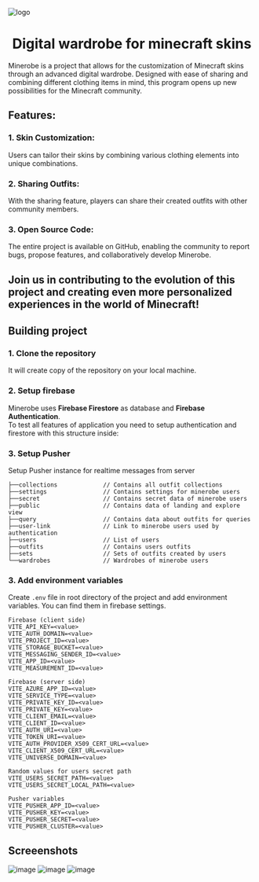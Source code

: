  ![logo](https://github.com/oleklukasiewicz/minerobe/assets/69370471/f9277a21-f817-47bd-b242-0770ed38f14a)

<h1 align="center">Digital wardrobe for minecraft skins</h1>

Minerobe is a project that allows for the customization of Minecraft skins through an advanced digital wardrobe. Designed with ease of sharing and combining different clothing items in mind, this program opens up new possibilities for the Minecraft community.

## Features:

### 1. Skin Customization: 
Users can tailor their skins by combining various clothing elements into unique combinations.

### 2. Sharing Outfits: 
With the sharing feature, players can share their created outfits with other community members.

### 3. Open Source Code: 
The entire project is available on GitHub, enabling the community to report bugs, propose features, and collaboratively develop Minerobe.

## Join us in contributing to the evolution of this project and creating even more personalized experiences in the world of Minecraft!

## Building project

### 1. Clone the repository
It will create copy of the repository on your local machine.

### 2. Setup firebase

Minerobe uses **Firebase Firestore** as database and **Firebase Authentication**.</br>
To test all features of application you need to setup authentication and firestore with this structure inside:

### 3. Setup Pusher 
Setup Pusher instance for realtime messages from server

```
├──collections             // Contains all outfit collections
├──settings                // Contains settings for minerobe users
├──secret                  // Contains secret data of minerobe users
├──public                  // Contains data of landing and explore view
├──query                   // Contains data about outfits for queries
├──user-link               // Link to minerobe users used by authentication
├──users                   // List of users
├──outfits                 // Contains users outfits
├──sets                    // Sets of outfits created by users
└──wardrobes               // Wardrobes of minerobe users
```

### 3. Add environment variables
Create `.env` file in root directory of the project and add environment variables. You can find them in firebase settings.
```
Firebase (client side)
VITE_API_KEY=<value>
VITE_AUTH_DOMAIN=<value>
VITE_PROJECT_ID=<value>
VITE_STORAGE_BUCKET=<value>
VITE_MESSAGING_SENDER_ID=<value>
VITE_APP_ID=<value>
VITE_MEASUREMENT_ID=<value>

Firebase (server side)
VITE_AZURE_APP_ID=<value>
VITE_SERVICE_TYPE=<value>
VITE_PRIVATE_KEY_ID=<value>
VITE_PRIVATE_KEY=<value>
VITE_CLIENT_EMAIL=<value>
VITE_CLIENT_ID=<value>
VITE_AUTH_URI=<value>
VITE_TOKEN_URI=<value>
VITE_AUTH_PROVIDER_X509_CERT_URL=<value>
VITE_CLIENT_X509_CERT_URL=<value>
VITE_UNIVERSE_DOMAIN=<value>

Random values for users secret path
VITE_USERS_SECRET_PATH=<value>
VITE_USERS_SECRET_LOCAL_PATH=<value>

Pusher variables
VITE_PUSHER_APP_ID=<value>
VITE_PUSHER_KEY=<value>
VITE_PUSHER_SECRET=<value>
VITE_PUSHER_CLUSTER=<value>
```

## Screeenshots

![image](https://github.com/oleklukasiewicz/minerobe/assets/69370471/587a4ac4-a43f-4922-bc48-22ac2ce7a338)
![image](https://github.com/oleklukasiewicz/minerobe/assets/69370471/0609cc4e-5aff-4b81-8943-57d538e6b259)
![image](https://github.com/oleklukasiewicz/minerobe/assets/69370471/496271ca-9a74-4f38-b3ae-1bcdb9ad4c85)


<!--# icons 
https://iconduck.com/search?query=<value>vectorSetIds:140](url)--!>
